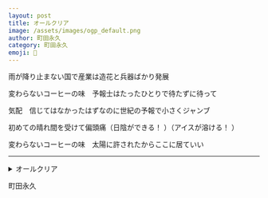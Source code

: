 ```yaml
---
layout: post
title: オールクリア
image: /assets/images/ogp_default.png
author: 町田永久
category: 町田永久
emoji: 📌
---
```


<div class="tanka-area"><div class="tanka">
<p>雨が降り止まない国で産業は造花と兵器ばかり発展</p>

<p>変わらないコーヒーの味　予報士はたったひとりで待たずに待って</p>

<p>気配　信じてはなかったはずなのに世紀の予報で小さくジャンブ</p>

<p>初めての晴れ間を受けて偏頭痛（日陰ができる！ ）（アイスが溶ける！ ）</p>

<p>変わらないコーヒーの味　太陽に許されたからここに居ていい</p>

</div></div>

---

<details><summary>オールクリア</summary>
雨が降り止まない国で産業は造花と兵器ばかり発展<br/>
変わらないコーヒーの味　予報士はたったひとりで待たずに待って<br/>
気配　信じてはなかったはずなのに世紀の予報で小さくジャンブ<br/>
初めての晴れ間を受けて偏頭痛（日陰ができる！）（アイスが溶ける！）<br/>
変わらないコーヒーの味　太陽に許されたからここに居ていい<br/>
<br/>

</details>

町田永久
